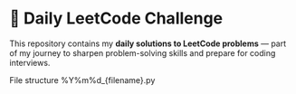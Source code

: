 # 🧩 Daily LeetCode Challenge

This repository contains my **daily solutions to LeetCode problems** — part of my journey to sharpen problem-solving skills and prepare for coding interviews.

File structure %Y%m%d_{filename}.py 